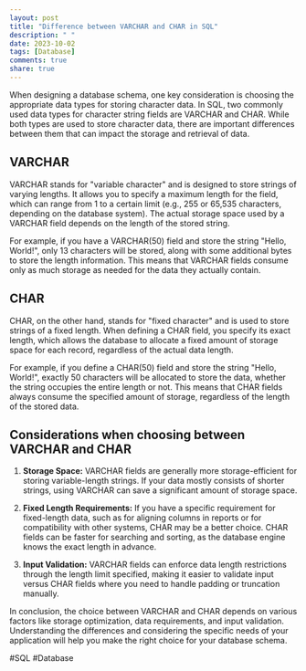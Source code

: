 ```yaml
---
layout: post
title: "Difference between VARCHAR and CHAR in SQL"
description: " "
date: 2023-10-02
tags: [Database]
comments: true
share: true
---
```


When designing a database schema, one key consideration is choosing the appropriate data types for storing character data. In SQL, two commonly used data types for character string fields are VARCHAR and CHAR. While both types are used to store character data, there are important differences between them that can impact the storage and retrieval of data.

## VARCHAR

VARCHAR stands for "variable character" and is designed to store strings of varying lengths. It allows you to specify a maximum length for the field, which can range from 1 to a certain limit (e.g., 255 or 65,535 characters, depending on the database system). The actual storage space used by a VARCHAR field depends on the length of the stored string.

For example, if you have a VARCHAR(50) field and store the string "Hello, World!", only 13 characters will be stored, along with some additional bytes to store the length information. This means that VARCHAR fields consume only as much storage as needed for the data they actually contain.

## CHAR

CHAR, on the other hand, stands for "fixed character" and is used to store strings of a fixed length. When defining a CHAR field, you specify its exact length, which allows the database to allocate a fixed amount of storage space for each record, regardless of the actual data length.

For example, if you define a CHAR(50) field and store the string "Hello, World!", exactly 50 characters will be allocated to store the data, whether the string occupies the entire length or not. This means that CHAR fields always consume the specified amount of storage, regardless of the length of the stored data.

## Considerations when choosing between VARCHAR and CHAR

1. **Storage Space:** VARCHAR fields are generally more storage-efficient for storing variable-length strings. If your data mostly consists of shorter strings, using VARCHAR can save a significant amount of storage space.

2. **Fixed Length Requirements:** If you have a specific requirement for fixed-length data, such as for aligning columns in reports or for compatibility with other systems, CHAR may be a better choice. CHAR fields can be faster for searching and sorting, as the database engine knows the exact length in advance.

3. **Input Validation:** VARCHAR fields can enforce data length restrictions through the length limit specified, making it easier to validate input versus CHAR fields where you need to handle padding or truncation manually.

In conclusion, the choice between VARCHAR and CHAR depends on various factors like storage optimization, data requirements, and input validation. Understanding the differences and considering the specific needs of your application will help you make the right choice for your database schema.

#SQL #Database